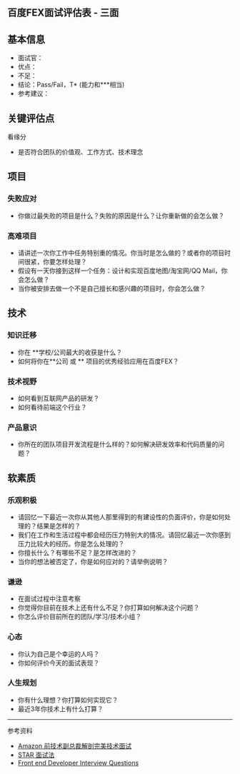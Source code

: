 百度FEX面试评估表 - 三面
---

## 基本信息

* 面试官：
* 优点：			
* 不足：			
* 结论：Pass/Fail，T* (能力和***相当)
* 参考建议：			

## 关键评估点

看缘分  
- 是否符合团队的价值观、工作方式、技术理念  

## 项目

### 失败应对

* 你做过最失败的项目是什么？失败的原因是什么？让你重新做的会怎么做？  

### 高难项目

- 请讲述一次你工作中任务特别重的情况。你当时是怎么做的？或者你的项目时间很紧，你要怎样处理？  
- 假设有一天你接到这样一个任务：设计和实现百度地图/淘宝网/QQ Mail，你会怎么做？  
- 当你被安排去做一个不是自己擅长和感兴趣的项目时，你会怎么做？  

## 技术

### 知识迁移

- 你在 **学校/公司最大的收获是什么？  
- 如何将你在**公司 或 ** 项目的优秀经验应用在百度FEX？  

### 技术视野

- 如何看到互联网产品的研发？  
- 如何看待前端这个行业？  

### 产品意识

* 你所在的团队项目开发流程是什么样的？如何解决研发效率和代码质量的问题？  

## 软素质

### 乐观积极

- 请回忆一下最近一次你从其他人那里得到的有建设性的负面评价，你是如何处理的？结果是怎样的？  
- 我们在工作和生活过程中都会经历压力特别大的情况。请回忆最近一次你感到压力比较大的经历。你是怎么处理的？  
- 你擅长什么？有哪些不足？是怎样改进的？  
- 当你的想法被否定了，你是如何应对的？请举例说明？  

### 谦逊

- 在面试过程中注意考察
- 你觉得你目前在技术上还有什么不足？你打算如何解决这个问题？  
- 你怎么评价目前所在的团队/学习/技术小组？  

### 心态

- 你认为自己是个幸运的人吗？  
- 你如何评价今天的面试表现？  

### 人生规划

- 你有什么理想？你打算如何实现它？  
- 最近3年你技术上有什么打算？  

----

参考资料

* [Amazon 前技术副总裁解剖完美技术面试](http://www.36kr.com/p/210076.html)
* [STAR 面试法](http://baike.baidu.com/view/1887275.htm)
* [Front end Developer Interview Questions](https://github.com/darcyclarke/Front-end-Developer-Interview-Questions)

